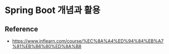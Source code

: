 # Spring Boot 개념과 활용

## Reference
* https://www.inflearn.com/course/%EC%8A%A4%ED%94%84%EB%A7%81%EB%B6%80%ED%8A%B8